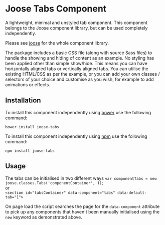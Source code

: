 # Joose Tabs Component

A lightweight, minimal and unstyled tab component. This component belongs to the Joose component library, but can be used completely independently.

Please see [joose](https://github.com/scoobster17/joose) for the whole component library.

The package includes a basic CSS file (along with source Sass files) to handle the showing and hiding of content as an example. No styling has been applied other than simple show/hide. This means you can have horizontally aligned tabs or vertically aligned tabs. You can utilise the existing HTML/CSS as per the example, or you can add your own classes / selectors of your choice and customise as you wish, for example to add animations or effects.

## Installation

To install this component independently using [bower](http://bower.io/search/?q=joose-accordion) use the following command:

`bower install joose-tabs`

To install this component independently using [npm](https://www.npmjs.com/package/joose-accordion) use the following command:

`npm install joose-tabs`

## Usage

The tabs can be initialised in two different ways
`var componentTabs = new joose.classes.Tabs('componentContainer', 1);`  
or  
`<section id="tabsContainer" data-component="tabs" data-default-tab="1">`

On page load the script searches the page for the `data-component` attribute to pick up any components that haven't been manually initialised using the `new` keyword as demonstrated above.

